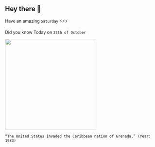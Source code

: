 ## Hey there 👋
Have an amazing `Saturday` ⚡⚡⚡

Did you know Today on `25th of October`
 
 [<img src="https://upload.wikimedia.org/wikipedia/commons/thumb/f/f5/CH-53D_HMM-261_Grenada_Okt1983.jpeg/2560px-CH-53D_HMM-261_Grenada_Okt1983.jpeg" width="300" />](https://en.wikipedia.org/wiki/United_States_invasion_of_Grenada) 
 ```
“The United States invaded the Caribbean nation of Grenada.” (Year: 1983)
```
